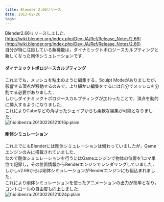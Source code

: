 ```yaml
---
title: Blender 2.66リリース
date: 2013-02-26
tags: 
---
```


Blender2.66リリースしました．<br />[http://wiki.blender.org/index.php/Dev:JA/Ref/Release_Notes/2.66](http://wiki.blender.org/index.php/Dev:JA/Ref/Release_Notes/2.66)<br />
自分が特に注目している新機能は，ダイナミックトポロジースカルプティングと新しくなった剛体シミュレーションです．

#### ダイナミックトポロジースカルプティング

これまでも，メッシュを粘土のように編集する，Sculpt Modeがありましたが，影響する頂点が移動するのみで，より細かい編集をするには自分でメッシュを分割する必要がありました．<br />
しかしダイナミックトポロジースカルプティングが加わったことで，頂点を動的に挿入するようになりました．<br />
これによりCubeなどの角ばったシェイプからも柔軟な編集が可能となりました．<br /><span itemscope itemtype="http://schema.org/Photograph"><img src="http://cdn-ak.f.st-hatena.com/images/fotolife/i/ibenza/20130226/20130226121016.png" alt="f:id:ibenza:20130226121016p:plain" title="f:id:ibenza:20130226121016p:plain" class="hatena-fotolife" itemprop="image"></span>

#### 剛体シミュレーション

これまでにもBlenderには剛体シミュレーションは備わっていましたが，Gameエンジンのみに搭載されていました．<br />
なので剛体シミュレーションを行うにはGameエンジンで物体の位置を1コマ単位で記録し，その位置情報からRenderエンジンでレンダリングしていました．<br />
しかしv2.66からは剛体シミュレーションがRenderエンジンにも組込まれました．<br />
これにより剛体シミュレーションを使ったアニメーションの出力が簡単となり，コントロールの自由度も向上しました．<br /><span itemscope itemtype="http://schema.org/Photograph"><img src="http://cdn-ak.f.st-hatena.com/images/fotolife/i/ibenza/20130226/20130226121024.png" alt="f:id:ibenza:20130226121024p:plain" title="f:id:ibenza:20130226121024p:plain" class="hatena-fotolife" itemprop="image"></span>

